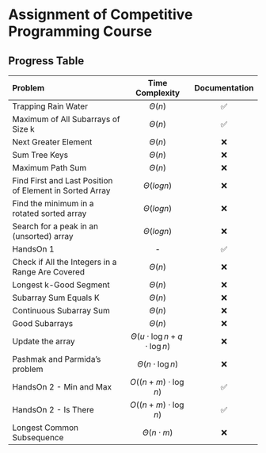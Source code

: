 # Assignment of Competitive Programming Course

## Progress Table

| Problem                                                 |               Time Complexity               |   Documentation    |
| :------------------------------------------------------ | :-----------------------------------------: | :----------------: |
| Trapping Rain Water                                     |                 $\Theta(n)$                 | :white_check_mark: |
| Maximum of All Subarrays of Size k                      |                 $\Theta(n)$                 | :white_check_mark: |
| Next Greater Element                                    |                 $\Theta(n)$                 |        :x:         |
| Sum Tree Keys                                           |                 $\Theta(n)$                 |        :x:         |
| Maximum Path Sum                                        |                 $\Theta(n)$                 |        :x:         |
| Find First and Last Position of Element in Sorted Array |              $\Theta(log{n})$               |        :x:         |
| Find the minimum in a rotated sorted array              |              $\Theta(log{n})$               |        :x:         |
| Search for a peak in an (unsorted) array                |              $\Theta(log{n})$               |        :x:         |
| HandsOn 1                                               |                      -                      | :white_check_mark: |
| Check if All the Integers in a Range Are Covered        |                 $\Theta(n)$                 |        :x:         |
| Longest k-Good Segment                                  |                 $\Theta(n)$                 |        :x:         |
| Subarray Sum Equals K                                   |                 $\Theta(n)$                 |        :x:         |
| Continuous Subarray Sum                                 |                 $\Theta(n)$                 |        :x:         |
| Good Subarrays                                          |                 $\Theta(n)$                 |        :x:         |
| Update the array                                        | $\Theta(u \cdot \log{n} + q \cdot \log{n})$ |        :x:         |
| Pashmak and Parmida’s problem                           |          $\Theta(n \cdot \log{n})$          |        :x:         |
| HandsOn 2 - Min and Max                                 |         $O((n + m) \cdot \log{n})$          | :white_check_mark: |
| HandsOn 2 - Is There                                    |         $O((n + m) \cdot \log{n})$          | :white_check_mark: |
| Longest Common Subsequence                              |             $\Theta(n \cdot m)$             |        :x:         |